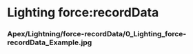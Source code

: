 # Lighting force:recordData

### Apex/Lightning/force-recordData/0_Lighting_force-recordData_Example.jpg
